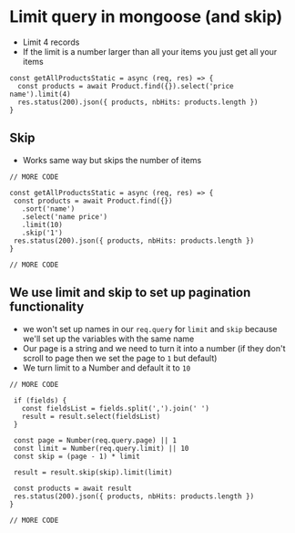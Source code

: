 # Limit query in mongoose (and skip)
* Limit 4 records
* If the limit is a number larger than all your items you just get all your items

```
const getAllProductsStatic = async (req, res) => {
  const products = await Product.find({}).select('price name').limit(4)
  res.status(200).json({ products, nbHits: products.length })
}
```

## Skip
* Works same way but skips the number of items

 ```
// MORE CODE

const getAllProductsStatic = async (req, res) => {
  const products = await Product.find({})
    .sort('name')
    .select('name price')
    .limit(10)
    .skip('1')
  res.status(200).json({ products, nbHits: products.length })
}

// MORE CODE
```

## We use limit and skip to set up pagination functionality
* we won't set up names in our `req.query` for `limit` and `skip` because we'll set up the variables with the same name
* Our page is a string and we need to turn it into a number (if they don't scroll to page then we set the page to `1` but default)
* We turn limit to a Number and default it to `10`

 ```
// MORE CODE

  if (fields) {
    const fieldsList = fields.split(',').join(' ')
    result = result.select(fieldsList)
  }

  const page = Number(req.query.page) || 1
  const limit = Number(req.query.limit) || 10
  const skip = (page - 1) * limit

  result = result.skip(skip).limit(limit)

  const products = await result
  res.status(200).json({ products, nbHits: products.length })
}

// MORE CODE
```



